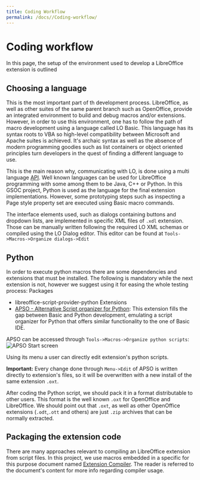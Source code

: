 ```yaml
---
title: Coding Workflow
permalink: /docs//Coding-workflow/
---
```


# Coding workflow
In this page, the setup of the environment used to develop a LibreOffice extension is outlined 

## Choosing a language
This is the most important part of th development process. LibreOffice, as well as other suites of the same parent branch such as OpenOffice, provide an integrated environment to build and debug macros and/or extensions. However, in order to use this environment, one has to follow the path of macro development using a language called LO Basic. This language has its syntax roots to VBA so high-level compatibility between Microsoft and Apache suites is achieved.
It's archaic syntax as well as the absence of modern programming goodies such as list containers or object oriented principles turn developers in the quest of finding a different language to use.

This is the main reason why, communicating with LO, is done using a multi language [API](https://api.libreoffice.org/). Well known languages can be used for LibreOffice programming with some among them to be Java, C++ or Python. In this GSOC project, Python is used as the language for the final extension implementations. However, some prototyping steps such as inspecting a Page style property set are executed using Basic macro commands.

The interface elements used, such as dialogs containing buttons and dropdown lists, are implemented in specific XML files of `.xdl` extension. Those can be manually written following the required LO XML schemas or compiled using the LO Dialog editor. This editor can be found at `Tools->Macros->Organize dialogs->Edit`

## Python
In order to execute python macros there are some dependencies and extensions that must be installed. The following is mandatory while the next extension is not, however we suggest using it for easing the whole testing process: 
Packages
* libreoffice-script-provider-python
Extensions
* [APSO - Alternative Script organizer for Python](https://extensions.libreoffice.org/extensions/apso-alternative-script-organizer-for-python): This extension fills the gap between Basic and Python development, emulating a script organizer for Python that offers similar functionality to the one of Basic IDE.

APSO can be accessed through `Tools->Macros->Organize python scripts`:
![APSO Start screen](https://i.imgur.com/hlC7HNP.png)

Using its menu a user can directly edit extension's python scripts. 

**Important:** Every change done through `Menu->Edit` of APSO is written directly to extension's files, so it will be overwritten with a new install of the same extension `.oxt`.

After coding the Python script, we should pack it in a format distributable to other users. This format is the well known `.oxt` for OpenOffice and LibreOffice. We should point out that `.oxt`, as well as other OpenOffice extensions (`.odt`,`.ott` and others) are just `.zip` archives that can be normally extracted. 

## Packaging the extension code
There are many approaches relevant to compiling an LibreOffice extension from script files. In this project, we use macros embedded in a specific for this purpose document named [Extension Compiler](https://wiki.openoffice.org/wiki/Extensions_Packager#Extension_Compiler). The reader is referred to the document's content for more info regarding compiler usage. 
